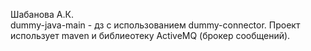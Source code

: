 Шабанова А.К.<br>
dummy-java-main - дз с использованием dummy-connector.
Проект использует maven и библиеотеку ActiveMQ (брокер сообщений).
